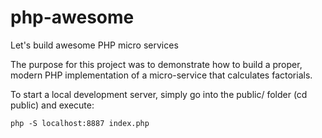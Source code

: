 # php-awesome
Let's build awesome PHP micro services

The purpose for this project was to demonstrate how to build a proper, modern PHP implementation of a micro-service that calculates factorials.

To start a local development server, simply go into the public/ folder (cd public) and execute:

```
php -S localhost:8887 index.php
```
